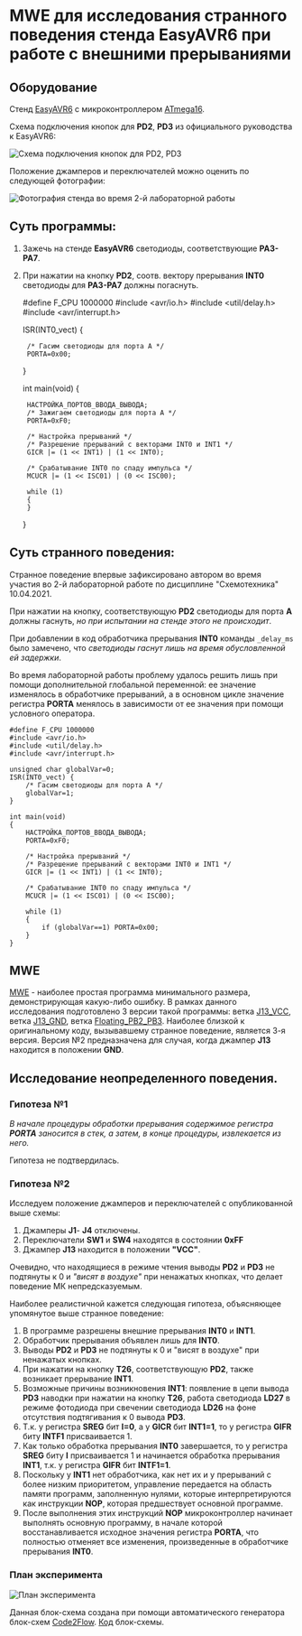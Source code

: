# MWE для исследования странного поведения стенда EasyAVR6 при работе с внешними прерываниями

## Оборудование

Стенд [EasyAVR6](http://www.rlx.sk/mikroelektronika/easyavr6_manual_v101.pdf) с микроконтроллером [ATmega16](http://ww1.microchip.com/downloads/en/devicedoc/doc2466.pdf).

Схема подключения кнопок для **PD2**, **PD3** из официального руководства к EasyAVR6:

![Схема подключения кнопок для PD2, PD3](./Pictures/PortsIO2.png)

Положение джамперов и переключателей можно оценить по следующей фотографии:

![Фотография стенда во время 2-й лабораторной работы](./Pictures/jumpers.png)

## Суть программы:

1. Зажечь на стенде **EasyAVR6** светодиоды, соответствующие **PA3-PA7**. 

2. При нажатии на кнопку **PD2**, соотв. вектору прерывания **INT0** светодиоды для **PA3-PA7** должны погаснуть.

	#define F_CPU 1000000
	#include <avr/io.h>
	#include <util/delay.h>
	#include <avr/interrupt.h>
	
	ISR(INT0_vect) {
	
		/* Гасим светодиоды для порта А */
		PORTA=0x00;
	
	}
	
	int main(void)
	{
	
		НАСТРОЙКА_ПОРТОВ_ВВОДА_ВЫВОДА;
		/* Зажигаем светодиоды для порта A */
		PORTA=0xF0;
	
		/* Настройка прерываний */
		/* Разрешение прерываний с векторами INT0 и INT1 */
		GICR |= (1 << INT1) | (1 << INT0);
   
		/* Срабатывание INT0 по спаду импульса */
		MCUCR |= (1 << ISC01) | (0 << ISC00);
	
		while (1) 
		{
		}
	}


## Cуть странного поведения:

Странное поведение впервые зафиксировано автором во время участия во 2-й лабораторной работе по дисциплине "Схемотехника" 10.04.2021.

При нажатии на кнопку, соответствующую **PD2** cветодиоды для порта **A** должны гаснуть, *но при испытании на стенде этого не происходит*. 

При добавлении в код обработчика прерывания **INT0** команды `_delay_ms` было замечено, что *светодиоды гаснут лишь на время обусловленной ей задержки*.

Во время лабораторной работы проблему удалось решить лишь при помощи дополнительной глобальной переменной: ее значение изменялось в обработчике прерываний, а в основном цикле значение регистра **PORTA** менялось в зависимости от ее значения при помощи условного оператора. 

	#define F_CPU 1000000
	#include <avr/io.h>
	#include <util/delay.h>
	#include <avr/interrupt.h>
    
	unsigned char globalVar=0;
	ISR(INT0_vect) {
		/* Гасим светодиоды для порта А */
        globalVar=1;
    }
    
    int main(void)
    {
		НАСТРОЙКА_ПОРТОВ_ВВОДА_ВЫВОДА;
        PORTA=0xF0;
    
        /* Настройка прерываний */
        /* Разрешение прерываний с векторами INT0 и INT1 */
        GICR |= (1 << INT1) | (1 << INT0);
    
        /* Срабатывание INT0 по спаду импульса */
        MCUCR |= (1 << ISC01) | (0 << ISC00);
    
        while (1) 
        {
            if (globalVar==1) PORTA=0x00;
        }
    }

## MWE

[MWE](https://en.wikipedia.org/wiki/Minimal_working_example) - наиболее простая программа минимального размера, демонстрирующая какую-либо ошибку. В рамках данного исследования подготовлено 3 версии такой программы: ветка [J13_VCC](https://github.com/CodeDesign2763/EasyAVR_ATmega16_INT0_StrangeBehavior), ветка [J13_GND](https://github.com/CodeDesign2763/EasyAVR_ATmega16_INT0_StrangeBehavior/tree/J13_GND), ветка [Floating_PB2_PB3](https:////github.com/CodeDesign2763/EasyAVR_ATmega16_INT0_StrangeBehavior/tree/Floating_PB2_PB3). Наиболее близкой к оригинальному коду, вызывавшему странное поведение, является 3-я версия. Версия №2 предназначена для случая, когда джампер **J13** находится в положении **GND**.

## Исследование неопределенного поведения.

### Гипотеза №1

*В начале процедуры обработки прерывания содержимое регистра **PORTA** заносится в стек, а затем, в конце процедуры, извлекается из него.*

Гипотеза не подтвердилась.

### Гипотеза №2

Исследуем положение джамперов и переключателей с опубликованной выше схемы:

1. Джамперы **J1**- **J4** отключены.
2. Переключатели **SW1** и **SW4** находятся в состоянии **0xFF**
3. Джампер **J13** находится в положении **"VCC"**.

Очевидно, что находящиеся в режиме чтения выводы **PD2** и **PD3** не подтянуты к 0 и *"висят в воздухе"* при ненажатых кнопках, что делает поведение МК непредсказуемым.

Наиболее реалистичной кажется следующая гипотеза, объясняющее упомянутое выше странное поведение: 

1. В программе разрешены внешние прерывания **INT0** и **INT1**.
2. Обработчик прерывания объявлен лишь для **INT0**.
3. Выводы **PD2** и **PD3** не подтянуты к 0 и "висят в воздухе" при ненажатых кнопках.
4. При нажатии на кнопку **T26**, соответствующую **PD2**, также возникает прерывание **INT1**.
5. Возможные причины возникновения **INT1**: появление в цепи вывода **PD3** наводки при нажатии на кнопку **T26**, работа светодиода **LD27** в режиме фотодиода при свечении светодиода **LD26** на фоне отсутствия подтягивания к 0 вывода **PD3**.
6. Т.к. у регистра **SREG** бит **I=0**, а у **GICR** бит **INT1=1**, то у регистра **GIFR** биту **INTF1** присваивается 1.
7. Как только обработка прерывания **INT0** завершается, то у регистра **SREG** биту **I** присваивается 1 и начинается обработка прерывания **INT1**, т.к. у регистра **GIFR** бит **INTF1=1**.
8. Поскольку у **INT1** нет обработчика, как нет их и у прерываний с более низким приоритетом, управление передается на область памяти программ, заполненную нулями, которые интерпретируются как инструкции **NOP**, которая предшествует основной программе.
9. После выполнения этих инструкций **NOP** микроконтроллер начинает выполнять основную программу, в начале которой восстанавливается исходное значения регистра **PORTA**, что полностью отменяет все изменения, произведенные в обработчике прерывания **INT0**.

### План эксперимента

![План эксперимента](./Pictures/block_diagr_exp.png)

Данная блок-схема создана при помощи автоматического генератора блок-схем [Code2Flow](https://app.code2flow.com/). [Код](./block_diagr_exp.code2flow) блок-схемы.


